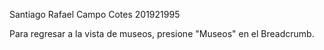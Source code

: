 Santiago Rafael Campo Cotes
201921995

Para regresar a la vista de museos, presione "Museos" en el Breadcrumb.
